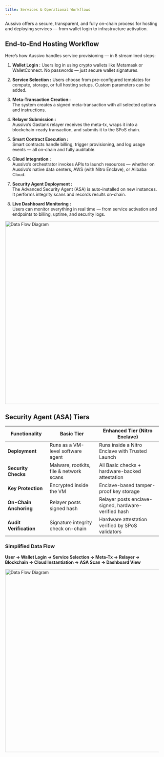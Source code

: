 ```yaml
---
title: Services & Operational Workflows
---
```


Aussivo offers a secure, transparent, and fully on-chain process for hosting and deploying services — from wallet login to infrastructure activation.

## End-to-End Hosting Workflow

Here’s how Aussivo handles service provisioning — in 8 streamlined steps:

1. **Wallet Login :**
Users log in using crypto wallets like Metamask or WalletConnect. No passwords — just secure wallet signatures.

2. **Service Selection :**
Users choose from pre-configured templates for compute, storage, or full hosting setups. Custom parameters can be added.

3. **Meta-Transaction Creation :**  
The system creates a signed meta-transaction with all selected options and instructions.

4. **Relayer Submission :**  
Aussivo’s Gastank relayer receives the meta-tx, wraps it into a blockchain-ready transaction, and submits it to the SPoS chain.

5. **Smart Contract Execution :**  
Smart contracts handle billing, trigger provisioning, and log usage events — all on-chain and fully auditable.

6. **Cloud Integration :**  
Aussivo’s orchestrator invokes APIs to launch resources — whether on Aussivo’s native data centers, AWS (with Nitro Enclave), or Alibaba Cloud.

7. **Security Agent Deployment :**  
The Advanced Security Agent (ASA) is auto-installed on new instances. It performs integrity scans and records results on-chain.

8. **Live Dashboard Monitoring :**  
Users can monitor everything in real time — from service activation and endpoints to billing, uptime, and security logs.

<img src="/img/full-hosting.png" alt="Data Flow Diagram" width="1000" height="600" />

## Security Agent (ASA) Tiers

| **Functionality**        | **Basic Tier**                                | **Enhanced Tier (Nitro Enclave)**                           |
|--------------------------|-----------------------------------------------|--------------------------------------------------------------|
| **Deployment**           | Runs as a VM-level software agent             | Runs inside a Nitro Enclave with Trusted Launch              |
| **Security Checks**      | Malware, rootkits, file & network scans       | All Basic checks + hardware-backed attestation               |
| **Key Protection**       | Encrypted inside the VM                       | Enclave-based tamper-proof key storage                       |
| **On-Chain Anchoring**   | Relayer posts signed hash                     | Relayer posts enclave-signed, hardware-verified hash         |
| **Audit Verification**   | Signature integrity check on-chain            | Hardware attestation verified by SPoS validators             |

### Simplified Data Flow

**User → Wallet Login → Service Selection → Meta-Tx → Relayer → Blockchain → Cloud Instantiation → ASA Scan → Dashboard View**

<img src="/img/security_agent.png" alt="Data Flow Diagram" width="800" height="600" />